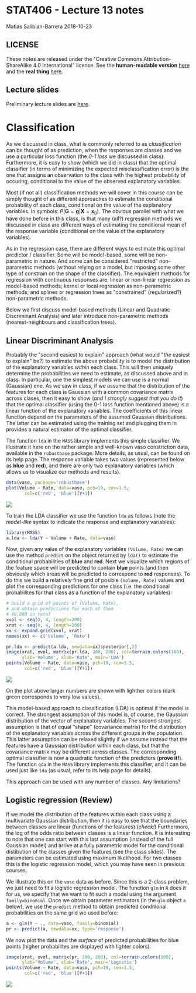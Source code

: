 STAT406 - Lecture 13 notes
================
Matias Salibian-Barrera
2018-10-23

LICENSE
-------

These notes are released under the "Creative Commons Attribution-ShareAlike 4.0 International" license. See the **human-readable version** [here](https://creativecommons.org/licenses/by-sa/4.0/) and the **real thing** [here](https://creativecommons.org/licenses/by-sa/4.0/legalcode).

Lecture slides
--------------

Preliminary lecture slides are [here](STAT406-18-lecture-13-preliminary.pdf).

Classification
==============

As we discussed in class, what is commonly referred to as *classification* can be thought of as prediction, when the responses are classes and we use a particular loss function (the *0-1 loss* we discussed in class). Furthermore, it is easy to show (which we did in class) that the optimal classifier (in terms of minimizing the expected misclassification error) is the one that assigns an observation to the class with the highest probability of occuring, conditional to the value of the observed explanatory variables.

<!-- A related discussion about including costs of misclassification  -->
<!-- and the difference between prediction and classification can be found here: [http://www.fharrell.com/post/classification/](http://www.fharrell.com/post/classification/). -->
Most (if not all) classification methods we will cover in this course can be simply thought of as different approaches to estimate the conditional probability of each class, conditional on the value of the explanatory variables. In symbols: *P*(**G** = **g**|**X** = **x**<sub>0</sub>). The obvious parallel with what we have done before in this class, is that many (all?) regression methods we discussed in class are different ways of estimating the conditional mean of the response variable (conditional on the value of the explanatory variables).

As in the regression case, there are different ways to estimate this optimal predictor / classifier. Some will be model-based, some will be non-parametric in nature. And some can be considered "restricted" non-parametric methods (without relying on a model, but imposing some other type of constrain on the shape of the classifier). The equivalent methods for regression with continuous responses are: linear or non-linear regression as model-based methods; kernel or local regression as non-parametric methods; and splines or regression trees as "constrained" (regularized?) non-parametric methods.

Below we first discuss model-based methods (Linear and Quadratic Discriminant Analysis) and later introduce non-parametric methods (nearest-neighbours and classification trees).

Linear Discriminant Analysis
----------------------------

Probably the "second easiest to explain" approach (what would "*the* easiest to explain" be?) to estimate the above probability is to model the distribution of the explanatory variables *within* each class. This will then uniquely determine the probabilities we need to estimate, as discussed above and in class. In particular, one the simplest models we can use is a normal (Gaussian) one. As we saw in class, if we assume that the distribution of the features for each class is Gaussian with a common covariance matrix across clases, then it easy to show (*and I strongly suggest that you do it*) that the optimal classifier (using the 0-1 loss function mentioned above) is a linear function of the explanatory variables. The coefficients of this linear function depend on the parameters of the assumed Gaussian distributions. The latter can be estimated using the training set and plugging them in provides a natural estimator of the optimal classifier.

The function `lda` in the `MASS` library implements this simple classifier. We illustrate it here on the rather simple and well-known vaso constriction data, available in the `robustbase` package. More details, as usual, can be found on its help page. The response variable takes two values (represented below as **blue** and **red**), and there are only two explanatory variables (which allows us to visualize our methods and results).

``` r
data(vaso, package='robustbase')
plot(Volume ~ Rate, data=vaso, pch=19, cex=1.5, 
       col=c('red', 'blue')[Y+1])
```

![](README_files/figure-markdown_github/lda1-1.png)

To train the LDA classifier we use the function `lda` as follows (note the *model-like* syntax to indicate the response and explanatory variables):

``` r
library(MASS)
a.lda <- lda(Y ~ Volume + Rate, data=vaso)
```

Now, given any value of the explanatory variables `(Volume, Rate)` we can use the method `predict` on the object returned by `lda()` to estimate the conditional probabilities of **blue** and **red**. Next we visualize which regions of the feature space will be predicted to contain **blue** points (and then obviously which areas will be predicted to correspond to **red** responses). To do this we build a relatively fine grid of posible `(Volume, Rate)` values and plot the corresponding predictions for one class (i.e. the conditional probabilites for that class as a function of the explanatory variables):

``` r
# build a grid of points of (Volume, Rate),
# and obtain predictions for each of them
# 40,000 in total
xvol <- seq(0, 4, length=200)
xrat <- seq(0, 4, length=200)
xx <- expand.grid(xvol, xrat)
names(xx) <- c('Volume', 'Rate')

pr.lda <- predict(a.lda, newdata=xx)$posterior[,2]
image(xrat, xvol, matrix(pr.lda, 200, 200), col=terrain.colors(100),
      ylab='Volume', xlab='Rate', main='LDA')
points(Volume ~ Rate, data=vaso, pch=19, cex=1.5,
       col=c('red', 'blue')[Y+1])
```

![](README_files/figure-markdown_github/lda1.2-1.png)

On the plot above larger numbers are shown with lighther colors (dark green corresponds to very low values).

This model-based approach to classification (LDA) is optimal if the model is correct. The strongest assumption of this model is, of course, the Gaussian distribution of the vector of explanatory variables. The second strongest assumption is that of equal "shape" (covariance matrix) for the distribution of the explanatory variables across the different groups in the population. This latter assumption can be relaxed slightly if we assume instead that the features have a Gaussian distribution within each class, but that the covariance matrix may be different across classes. The corresponding optimal classifier is now a quadratic function of the predictors (**prove it!**). The function `qda` in the `MASS` library implements this classifier, and it can be used just like `lda` (as usual, refer to its help page for details).

This approach can be used with any number of classes. Any limitations?

Logistic regression (Review)
----------------------------

If we model the distribution of the features within each class using a multivariate Gaussian distribution, then it is easy to see that the boundaries between classes are linear (functions of the features) (*check!*) Furthermore, the log of the odds ratio between classes is a linear function. It is interesting to note that one can start with this last assumption (instead of the full Gaussian model) and arrive at a fully parametric model for the conditional distibution of the classes given the features (see the class slides). The parameters can be estimated using maximum likelihood. For two classes this is the logistic regression model, which you may have seen in previous courses.

We illustrate this on the `vaso` data as before. Since this is a 2-class problem, we just need to fit a logistic regression model. The function `glm` in `R` does it for us, we specify that we want to fit such a model using the argument `family=binomial`. Once we obtain parameter estimators (in the `glm` object `a` below), we use the `predict` method to obtain predicted conditional probabilities on the same grid we used before:

``` r
a <- glm(Y ~ ., data=vaso, family=binomial)
pr <- predict(a, newdata=xx, type='response')
```

We now plot the data and the *surface* of predicted probabilities for blue points (higher probabilites are displayed with lighter colors).

``` r
image(xrat, xvol, matrix(pr, 200, 200), col=terrain.colors(100),
      ylab='Volume', xlab='Rate', main='Logistic')
points(Volume ~ Rate, data=vaso, pch=19, cex=1.5,
       col=c('red', 'blue')[Y+1])
```

![](README_files/figure-markdown_github/logistic2-1.png)
